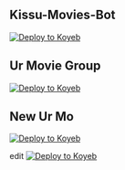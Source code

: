 ## Kissu-Movies-Bot
[![Deploy to Koyeb](https://www.koyeb.com/static/images/deploy/button.svg)](https://app.koyeb.com/deploy?name=easyadvautofilter&repository=xaekks%2FEasyAdvAutoFilter&branch=main&instance_type=free&env%5BAPI_HASH%5D=4235ef431f138309cb9f56ae179a24ba&env%5BAPI_ID%5D=21185801&env%5BAUTH_CHANNEL%5D=-1002331459171&env%5BBOT_TOKEN%5D=6654719045%3AAAGn0TP_1iodz45t73eURHSDvzjsyCMQH9w&env%5BDATABASE_URI%5D=mongodb%2Bsrv%3A%2F%2Fsupriyaxrajput8%3Asupriyaxrajput88%40cluster0.xioit.mongodb.net%2F%3FretryWrites%3Dtrue%26w%3Dmajority&env%5BLOG_CHANNEL%5D=-1001863821585)


## Ur Movie Group

[![Deploy to Koyeb](https://www.koyeb.com/static/images/deploy/button.svg)](https://app.koyeb.com/deploy?name=stream-autofilter&repository=xaekks%2FEasyAdvAutoFilter&branch=main&instance_type=free&env%5BAPI_HASH%5D=cbabdb3f23de6326352ef3ac26338d9c&env%5BAPI_ID%5D=9301087&env%5BAUTH_CHANNEL%5D=-1002331459171&env%5BBOT_TOKEN%5D=6625875921%3AAAFzqMs9YVvVyJxOuTcuTUnsMHxpHPN3iFU&env%5BDATABASE_NAME%5D=Cluster0&env%5BDATABASE_URI%5D=mongodb%2Bsrv%3A%2F%2Flucas%3Alucas88%40cluster0.big6v.mongodb.net%2F%3FretryWrites%3Dtrue%26w%3Dmajority&env%5BFQDN%5D=female-jennifer-secil-871d507b.koyeb.app&env%5BLOG_CHANNEL%5D=-1001863821585&ports=8080%3Bhttp%3B%2F&hc_protocol%5B8080%5D=tcp&hc_grace_period%5B8080%5D=5&hc_interval%5B8080%5D=30&hc_restart_limit%5B8080%5D=3&hc_timeout%5B8080%5D=5&hc_path%5B8080%5D=%2F&hc_method%5B8080%5D=get)



## New Ur Mo

[![Deploy to Koyeb](https://www.koyeb.com/static/images/deploy/button.svg)](https://app.koyeb.com/deploy?name=nopromo-bot&repository=xaekks%2FNoPromoBot&branch=main&run_command=python3+bot.py&instance_type=free&instances_min=0&autoscaling_sleep_idle_delay=300&env%5BAPI_HASH%5D=cbabdb3f23de6326352ef3ac26338d9c&env%5BAPI_ID%5D=9301087&env%5BAUTH_CHANNEL%5D=-1002307053086&env%5BBOT_TOKEN%5D=7630724184%3AAAEkQJrrX1bWsZsfWhAkJhW1pLmPPDkgp1I&env%5BDATABASE_URL%5D=mongodb%2Bsrv%3A%2F%2Fsupriyaxrajput10%3Alucas88%40cluster0.flxg2.mongodb.net%2F%3FretryWrites%3Dtrue%26w%3Dmajority&env%5BLOG_CHANNEL%5D=-1002680966878)



edit [![Deploy to Koyeb](https://www.koyeb.com/static/images/deploy/button.svg)](https://app.koyeb.com/deploy?name=nopromobot&repository=xaekks%2FNoPromoBot&branch=main&instance_type=free&instances_min=0&autoscaling_sleep_idle_delay=300&env%5BAPI_HASH%5D=cbabdb3f23de6326352ef3ac26338d9c&env%5BAPI_ID%5D=9301087&env%5BBOT_TOKEN%5D=7779636615%3AAAEsFwAe9mH1pj5cPt8sOd6tAGqpGi0NQck&env%5BDATABASE_NAME%5D=Cluster0&env%5BDATABASE_URI%5D=mongodb%2Bsrv%3A%2F%2Flucas%3Alucas88%40cluster0.big6v.mongodb.net%2F%3FretryWrites%3Dtrue%26w%3Dmajority&env%5BLOG_CHANNEL%5D=-1002680966878&ports=8080%3Bhttp%3B%2F&hc_protocol%5B8080%5D=tcp&hc_grace_period%5B8080%5D=5&hc_interval%5B8080%5D=30&hc_restart_limit%5B8080%5D=3&hc_timeout%5B8080%5D=5&hc_path%5B8080%5D=%2F&hc_method%5B8080%5D=get)
